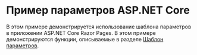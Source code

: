 # <a name="aspnet-core-options-sample"></a>Пример параметров ASP.NET Core

В этом примере демонстрируется использование шаблона параметров в приложении ASP.NET Core Razor Pages. В этом примере демонстрируются функции, описываемые в разделе [Шаблон параметров](https://docs.microsoft.com/aspnet/core/fundamentals/configuration/options).
